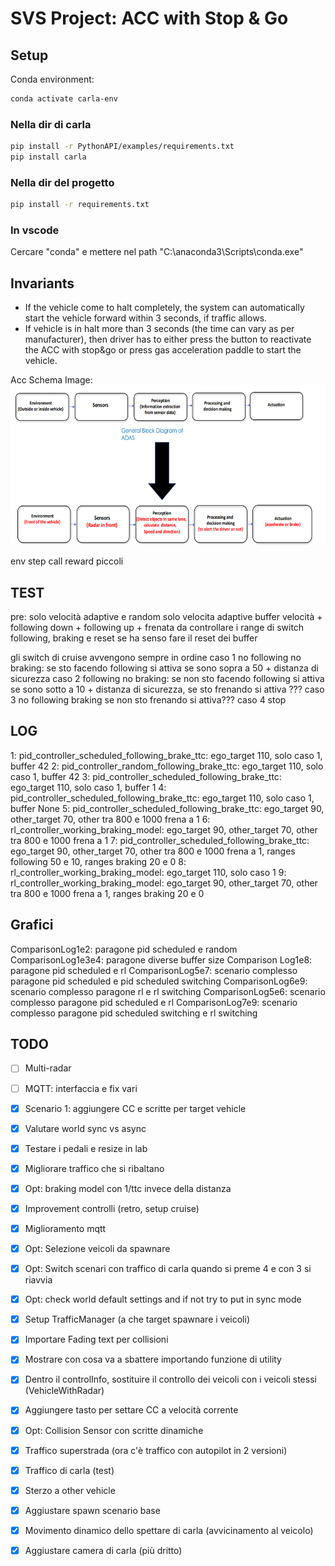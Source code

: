 # SVS Project: ACC with Stop & Go

## Setup

Conda environment:
```bash
conda activate carla-env
```
### Nella dir di carla
```bash
pip install -r PythonAPI/examples/requirements.txt
pip install carla
```
### Nella dir del progetto 
```bash
pip install -r requirements.txt
```
### In vscode

Cercare "conda" e mettere nel path "C:\anaconda3\Scripts\conda.exe"

## Invariants
- If the vehicle come to halt completely, the system can automatically start the vehicle forward within 3 seconds, if traffic allows.
- If vehicle is in halt more than 3 seconds (the time can vary as per manufacturer), then driver has to either press the button to reactivate the ACC with stop&go or press gas acceleration paddle to start the vehicle.

Acc Schema Image:
  <a href="">
    <img src="imgs/acc-schema.png" alt="Schema" width="auto" height="256" />
  </a>

env step call
reward piccoli

## TEST
pre:
solo velocità adaptive e random
solo velocita adaptive buffer
velocità + following down + following up + frenata
da controllare i range di switch following, braking e reset se ha senso fare il reset dei buffer

gli switch di cruise avvengono sempre in ordine
caso 1 no following no braking: se sto facendo following si attiva se sono sopra a 50 + distanza di sicurezza
caso 2 following no braking: se non sto facendo following si attiva se sono sotto a 10 + distanza di sicurezza, se sto frenando si attiva ???
caso 3 no following braking se non sto frenando si attiva???
caso 4 stop

## LOG
1: pid_controller_scheduled_following_brake_ttc: ego_target 110, solo caso 1, buffer 42
2: pid_controller_random_following_brake_ttc: ego_target 110, solo caso 1, buffer 42
3: pid_controller_scheduled_following_brake_ttc: ego_target 110, solo caso 1, buffer 1
4: pid_controller_scheduled_following_brake_ttc: ego_target 110, solo caso 1, buffer None 
5: pid_controller_scheduled_following_brake_ttc: ego_target 90, other_target 70, other tra 800 e 1000 frena a 1
6: rl_controller_working_braking_model: ego_target 90, other_target 70, other tra 800 e 1000 frena a 1
7: pid_controller_scheduled_following_brake_ttc: ego_target 90, other_target 70, other tra 800 e 1000 frena a 1, ranges following 50 e 10, ranges braking 20 e 0
8: rl_controller_working_braking_model: ego_target 110, solo caso 1
9: rl_controller_working_braking_model: ego_target 90, other_target 70, other tra 800 e 1000 frena a 1, ranges braking 20 e 0

## Grafici
ComparisonLog1e2: paragone pid scheduled e random
ComparisonLog1e3e4: paragone diverse buffer size
Comparison Log1e8: paragone pid scheduled e rl
ComparisonLog5e7: scenario complesso paragone pid scheduled e pid scheduled switching
ComparisonLog6e9: scenario complesso paragone rl e rl switching
ComparisonLog5e6: scenario complesso paragone pid scheduled e rl
ComparisonLog7e9: scenario complesso paragone pid scheduled switching e rl switching

## TODO
- [ ] Multi-radar
- [ ] MQTT: interfaccia e fix vari
- [X] Scenario 1: aggiungere CC e scritte per target vehicle
- [X] Valutare world sync vs async
- [X] Testare i pedali e resize in lab
- [X] Migliorare traffico che si ribaltano
- [X] Opt: braking model con 1/ttc invece della distanza
- [X] Improvement controlli (retro, setup cruise)
- [X] Miglioramento mqtt
- [X] Opt: Selezione veicoli da spawnare
- [X] Opt: Switch scenari con traffico di carla quando si preme 4 e con 3 si riavvia
- [X] Opt: check world default settings and if not try to put in sync mode
- [X] Setup TrafficManager (a che target spawnare i veicoli)
- [X] Importare Fading text per collisioni
- [X] Mostrare con cosa va a sbattere importando funzione di utility
- [X] Dentro il controlInfo, sostituire il controllo dei veicoli con i veicoli stessi (VehicleWithRadar)
- [X] Aggiungere tasto per settare CC a velocità corrente
- [X] Opt: Collision Sensor con scritte dinamiche
- [X] Traffico superstrada (ora c'è traffico con autopilot in 2 versioni)
- [X] Traffico di carla (test)
- [x] Sterzo a other vehicle
- [x] Aggiustare spawn scenario base
- [x] Movimento dinamico dello spettare di carla (avvicinamento al veicolo)
- [x] Aggiustare camera di carla (più dritto)

